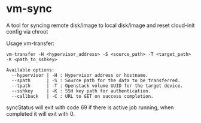 # vm-sync
A tool for syncing remote disk/image to local disk/image and reset cloud-init config via chroot

Usage vm-transfer:
```
vm-transfer -H <hypervisor_address> -S <source_path> -T <target_path> -K <path_to_sshkey>

Available options:
  --hypervisor | -H : Hypervisor address or hostname.
  --spath      | -S : Source path for the data to be transferred.
  --tpath      | -T : Openstack volume UUID for the target device.
  --sshkey     | -K : SSH key path for authentication.
  --callback   | -C : URL to GET on success completion.
```

syncStatus will exit with code 69 if there is active job running, when completed it will exit with 0.
